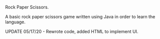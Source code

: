 Rock Paper Scissors.

A basic rock paper scissors game written using Java in order to learn the language.

UPDATE 05/17/20 - Rewrote code, added HTML to implement UI.